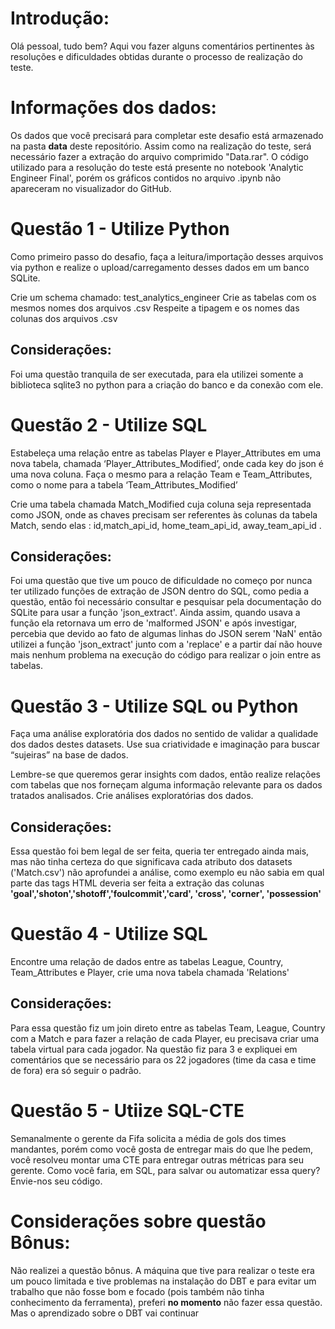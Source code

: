 # **Introdução:**
Olá pessoal, tudo bem? Aqui vou fazer alguns comentários pertinentes às resoluções e dificuldades obtidas durante o processo de realização do teste.

# **Informações dos dados:**

Os dados que você precisará para completar este desafio está armazenado na pasta **data** deste repositório. Assim como na realização do teste, será necessário fazer a extração do arquivo comprimido "Data.rar". O código utilizado para a resolução do teste está presente no notebook 'Analytic Engineer Final', porém os gráficos contidos no arquivo .ipynb não apareceram no visualizador do GitHub.

# **Questão 1 - Utilize Python**

Como primeiro passo do desafio, faça a leitura/importação desses arquivos via python e realize o upload/carregamento desses dados em um banco SQLite.

Crie um schema chamado: test_analytics_engineer
Crie as tabelas com os mesmos nomes dos arquivos .csv
Respeite a tipagem e os nomes das colunas dos arquivos .csv

## **Considerações:**

Foi uma questão tranquila de ser executada, para ela utilizei somente a biblioteca sqlite3 no python para a criação do banco e da conexão com ele.

# **Questão 2 - Utilize SQL**

Estabeleça uma relação entre as tabelas Player e Player_Attributes em uma nova tabela, chamada ‘Player_Attributes_Modified’, onde cada key do json é uma nova coluna. Faça o mesmo para a relação Team e Team_Attributes, como o nome para a tabela ‘Team_Attributes_Modified’

Crie uma tabela chamada Match_Modified cuja coluna seja representada como JSON, onde as chaves precisam ser referentes às colunas da tabela Match, sendo elas : id,match_api_id, home_team_api_id, away_team_api_id .

## **Considerações:**

Foi uma questão que tive um pouco de dificuldade no começo por nunca ter utilizado funções de extração de JSON dentro do SQL, como pedia a questão, então foi necessário consultar e pesquisar pela documentação do SQLite para usar a função 'json_extract'. Ainda assim, quando usava a função ela retornava um erro de 'malformed JSON' e após investigar, percebia que devido ao fato de algumas linhas do JSON serem 'NaN' então utilizei a função 'json_extract' junto com a 'replace' e a partir daí não houve mais nenhum problema na execução do código para realizar o join entre as tabelas.

# **Questão 3 - Utilize SQL ou Python**

Faça uma análise exploratória dos dados no sentido de validar a qualidade dos dados destes datasets. Use sua criatividade e imaginação para buscar “sujeiras” na base de dados.

Lembre-se que queremos gerar insights com dados, então realize relações com tabelas que nos forneçam alguma informação relevante para os dados tratados analisados. Crie análises exploratórias dos dados.

## **Considerações:**
Essa questão foi bem legal de ser feita, queria ter entregado ainda mais, mas não tinha certeza do que significava cada atributo dos datasets ('Match.csv') não aprofundei a análise, como exemplo eu não sabia em qual parte das tags HTML deveria ser feita a extração das colunas **'goal','shoton','shotoff','foulcommit','card', 'cross', 'corner', 'possession'**

# **Questão 4 - Utilize SQL**

Encontre uma relação de dados entre as tabelas League, Country, Team_Attributes e Player, crie uma nova tabela chamada 'Relations'

## **Considerações:**

Para essa questão fiz um join direto entre as tabelas Team, League, Country com a Match e para fazer a relação de cada Player, eu precisava criar uma tabela virtual para cada jogador. Na questão fiz para 3 e expliquei em comentários que se necessário para os 22 jogadores (time da casa e time de fora) era só seguir o padrão.

# **Questão 5 - Utiize SQL-CTE**

Semanalmente o gerente da Fifa solicita a média de gols dos times mandantes, porém como você gosta de entregar mais do que lhe pedem, você resolveu montar uma CTE para entregar outras métricas para seu gerente. Como você faria, em SQL, para salvar ou automatizar essa query? Envie-nos seu código.

# **Considerações sobre questão Bônus:**
Não realizei a questão bônus. A máquina que tive para realizar o teste era um pouco limitada e tive problemas na instalação do DBT e para evitar um trabalho que não fosse bom e focado (pois também não tinha conhecimento da ferramenta), preferi **no momento** não fazer essa questão. Mas o aprendizado sobre o DBT vai continuar
